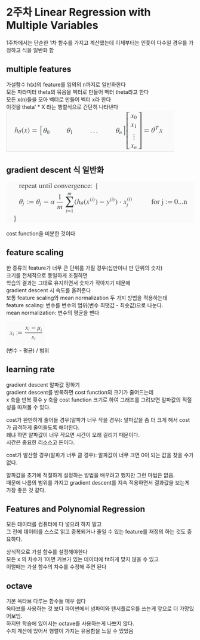 # 2주차 Linear Regression with Multiple Variables

1주차에서는 단순한 1차 함수를 가지고 계산했는데 이제부터는 인풋이 다수일 경우를 가정하고 식을 일반화 함

## multiple features
가설함수 h(x)의 feature를 임의의 n까지로 일반화한다  
모든 파라미터 theta의 묶음을 벡터로 만들어 벡터 theta라고 한다  
모든 x(n)들을 모아 벡터로 만들어 벡터 x라 한다  
이것을 theta’ * X 라는 행렬식으로 간단히 나타낸다  
![1](1.png)

## gradient descent 식 일반화
![2](2.png)

cost function을 미분한 것이다

## feature scaling
한 종류의 feature가 너무 큰 단위를 가질 경우(십만이나 만 단위의 숫자)  
크기를 전체적으로 동일하게 조절하면  
학습의 결과는 그대로 유지하면서 숫자가 작아지기 때문에  
gradient descent 시 속도를 올려준다  
보통 feature scaling와 mean normalization 두 가지 방법을 적용하는데  
feature scaling: 변수를 변수의 범위(변수 최댓값 - 최솟값)으로 나눈다.  
mean normalization: 변수의 평균을 뺀다

![3](3.png)  
(변수 - 평균) / 범위

## learning rate
gradient descent 알파값 정하기  
gradient descent를 반복하면 cost function의 크기가 줄어드는데  
x 축을 반복 횟수 y 축을 cost function 크기로 하여 그래프를 그려보면 알파값의 적절성을 따져볼 수 있다.  

cost가 완만하게 줄어들 경우(알파가 너무 작을 경우): 알파값을 좀 더 크게 해서 cost가 급격하게 줄어들도록 해야한다.  
왜냐 하면 알파값이 너무 작으면 시간이 오래 걸리기 때문이다.  
시간은 중요한 리소스고 돈이다.  

cost가 발산할 경우(알파가 너무 클 경우): 알파값이 너무 크면 0이 되는 값을 찾을 수가 없다.
  
알파값을 초기에 적절하게 설정하는 방법을 배우려고 했지만 그런 마법은 없음.  
때문에 나름의 범위를 가지고 gradient descent를 지속 적용하면서 결과값을 보는게 가장 좋은 것 같다.

## Features and Polynomial Regression
모든 데이터를 컴퓨터에 다 넣으려 하지 말고  
그 전에 데이터를 스스로 읽고 중복되거나 줄일 수 있는 feature를 재정의 하는 것도 중요하다.  
  
상식적으로 가설 함수를 설정해야한다  
모든 x 의 차수가 1이면 커브가 있는 데이터에 fit하게 맞지 않을 수 있고  
이럴때는 가설 함수의 차수를 수정해 주면 된다

## octave
기본 옥타브 다루는 함수들 매우 쉽다  
옥타브를 사용하는 것 보다 파이썬에서 넘파이와 텐서플로우를 쓰는게 앞으로 더 가망있어보임.  
하지만 학습에 있어서는 octave를 사용하는게 나쁘지 않다.  
수치 계산에 있어서 행렬이 가지는 유용함을 느낄 수 있었음